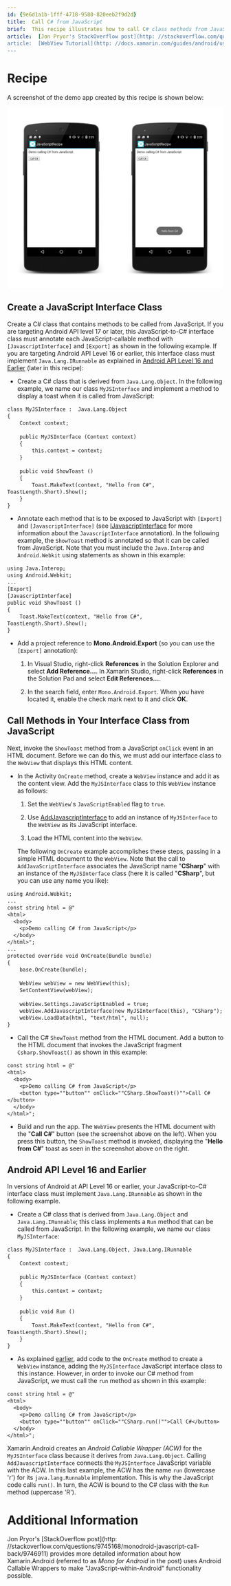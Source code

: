 ```yaml
---
id: {9e6d1a1b-1fff-4718-9580-820eeb2f9d2d}  
title:  Call C# from JavaScript  
brief:  This recipe illustrates how to call C# class methods from JavaScript.  
article:  [Jon Pryor's StackOverflow post](http: //stackoverflow.com/questions/9745168/monodroid-javascript-call-back/9746911)  
article:  [WebView Tutorial](http: //docs.xamarin.com/guides/android/user_interface/web_view)  
---
```


# Recipe

A screenshot of the demo app created by this recipe is shown below: 

[ ![](Images/screenshots.png)](Images/screenshots.png)


<a name="annotate"></a>

## Create a JavaScript Interface Class

Create a C# class that contains methods to be called from JavaScript. 
If you are targeting Android API level 17 or later, this 
JavaScript-to-C# interface class must annotate each JavaScript-callable 
method with `[JavascriptInterface]` and `[Export]` as shown in the 
following example. If you are targeting Android API Level 16 or 
earlier, this interface class must implement `Java.Lang.IRunnable` as 
explained in [Android API Level 16 and Earlier](#userunnable) (later in this 
recipe):  


-   Create a C# class that is derived from `Java.Lang.Object`. 
    In the following example, we name our class `MyJSInterface` and
    implement a method to display a toast when it is called from
    JavaScript: 

```
class MyJSInterface :  Java.Lang.Object
{
    Context context;

    public MyJSInterface (Context context)
    {
        this.context = context;
    }

    public void ShowToast ()
    {
        Toast.MakeText(context, "Hello from C#", ToastLength.Short).Show();
    }
}
```

-   Annotate each method that is to be exposed to JavaScript with 
    `[Export]` and `[JavascriptInterface]` (see 
    [IJavascriptInterface](/api/type/Android.Webkit.IJavascriptInterface/)
    for more information about the `JavascriptInterface` annotation). 
    In the following example, the `ShowToast` method is annotated so 
    that it can be called from JavaScript. Note that you must include the 
    `Java.Interop` and `Android.Webkit` using statements as shown in this example:  

```
using Java.Interop;
using Android.Webkit;
...
[Export]
[JavascriptInterface]
public void ShowToast ()
{
    Toast.MakeText(context, "Hello from C#", ToastLength.Short).Show();
}
```

-   Add a project reference to **Mono.Android.Export** (so you can
    use the `[Export]` annotation): 

    1.  In Visual Studio, right-click **References** in the Solution Explorer and 
        select **Add Reference...**. In Xamarin Studio, right-click **References** in 
        the Solution Pad and select **Edit References...**.

    2.  In the search field, enter `Mono.Android.Export`. When you have located it,
        enable the check mark next to it and click **OK**.


<a name="invoke"></a>

##  Call Methods in Your Interface Class from JavaScript

Next, invoke the `ShowToast` method from a JavaScript `onClick` 
event in an HTML document. Before we can do this, we must add our 
interface class to the `WebView` that displays this HTML content. 

-   In the Activity `OnCreate` method, create a `WebView` instance and 
    add it as the content view. Add the `MyJSInterface` class to this 
    `WebView` instance as follows:  

    1.  Set the `WebView`'s `JavaScriptEnabled` flag to `true`.

    2.  Use [AddJavascriptInterface](/api/member/Android.Webkit.WebView.AddJavascriptInterface) to add an instance of `MyJSInterface` to the `WebView` as its JavaScript interface.

    3.  Load the HTML content into the `WebView`.

    The following `OnCreate` example accomplishes these steps, passing 
    in a simple HTML document to the `WebView`. Note that the call 
    to `AddJavaScriptInterface` associates the JavaScript name "**CSharp**"
    with an instance of the `MyJSInterface` class (here it is called
    "**CSharp**", but you can use any name you like):  

```
using Android.Webkit;
...
const string html = @"
<html>
  <body>
    <p>Demo calling C# from JavaScript</p>
  </body>
</html>";
...
protected override void OnCreate(Bundle bundle)
{
    base.OnCreate(bundle);

    WebView webView = new WebView(this);
    SetContentView(webView);

    webView.Settings.JavaScriptEnabled = true;
    webView.AddJavascriptInterface(new MyJSInterface(this), "CSharp");
    webView.LoadData(html, "text/html", null);
}

```

-   Call the C# `ShowToast` method from the HTML document. Add a button to
    the HTML document that invokes the JavaScript fragment `Csharp.ShowToast()` as
    shown in this example: 

```
const string html = @"
<html>
  <body>
    <p>Demo calling C# from JavaScript</p>
    <button type=""button"" onClick=""CSharp.ShowToast()"">Call C#</button>
  </body>
</html>";
```

-   Build and run the app. The `WebView` presents the HTML document
    with the "**Call C#**" button (see the screenshot above on the left). When
    you press this button, the `ShowToast` method is invoked,  displaying the 
    "**Hello from C#**" toast as seen in the screenshot above on the right.


<a name="userunnable"></a>

## Android API Level 16 and Earlier

In versions of Android at API Level 16 or earlier, your 
JavaScript-to-C# interface class must implement `Java.Lang.IRunnable` 
as shown in the following example. 

-   Create a C# class that is derived from `Java.Lang.Object` and 
    `Java.Lang.IRunnable`; this class implements a `Run` method that 
    can be called from JavaScript. In the following example, we name 
    our class `MyJSInterface`:  

```
class MyJSInterface :  Java.Lang.Object, Java.Lang.IRunnable
{
    Context context;

    public MyJSInterface (Context context)
    {
        this.context = context;
    }

    public void Run ()
    {
        Toast.MakeText(context, "Hello from C#", ToastLength.Short).Show();
    }
}
```

-   As explained [earlier](#invoke), add code to the `OnCreate` method 
    to create a `WebView` instance, adding the `MyJSInterface` JavaScript 
    interface class to this instance. However, in order to invoke our 
    C# method from JavaScript, we must call the `run` method as shown in 
    this example:  

```
const string html = @"
<html>
  <body>
    <p>Demo calling C# from JavaScript</p>
    <button type=""button"" onClick=""CSharp.run()"">Call C#</button>
  </body>
</html>";
```

Xamarin.Android creates an *Android Callable Wrapper (ACW)* for the 
`MyJSInterface` class because it derives from `Java.Lang.Object`. 
Calling `AddJavascriptInterface` connects the `MyJSInterface` 
JavaScript variable with the ACW. In this last example, the ACW has the 
name `run` (lowercase 'r') for its `java.lang.Runnable` implementation. 
This is why the JavaScript code calls `run()`. In turn, the ACW is 
bound to the C# class with the `Run` method (uppercase 'R'). 

# Additional Information

Jon Pryor's 
[StackOverflow post](http: //stackoverflow.com/questions/9745168/monodroid-javascript-call-back/9746911) 
provides more detailed information about how Xamarin.Android (referred 
to as *Mono for Android* in the post) uses Android Callable Wrappers to 
make "JavaScript-within-Android" functionality possible. 